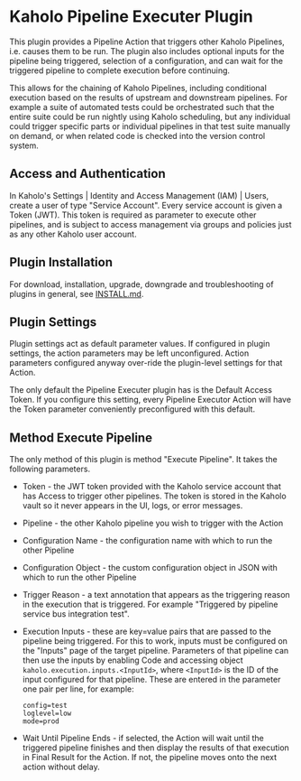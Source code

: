 # Kaholo Pipeline Executer Plugin
This plugin provides a Pipeline Action that triggers other Kaholo Pipelines, i.e. causes them to be run. The plugin also includes optional inputs for the pipeline being triggered, selection of a configuration, and can wait for the triggered pipeline to complete execution before continuing.

This allows for the chaining of Kaholo Pipelines, including conditional execution based on the results of upstream and downstream pipelines. For example a suite of automated tests could be orchestrated such that the entire suite could be run nightly using Kaholo scheduling, but any individual could trigger specific parts or individual pipelines in that test suite manually on demand, or when related code is checked into the version control system.

## Access and Authentication
In Kaholo's Settings | Identity and Access Management (IAM) | Users, create a user of type "Service Account". Every service account is given a Token (JWT). This token is required as parameter to execute other pipelines, and is subject to access management via groups and policies just as any other Kaholo user account.

## Plugin Installation
For download, installation, upgrade, downgrade and troubleshooting of plugins in general, see [INSTALL.md](./INSTALL.md).

## Plugin Settings
Plugin settings act as default parameter values. If configured in plugin settings, the action parameters may be left unconfigured. Action parameters configured anyway over-ride the plugin-level settings for that Action.

The only default the Pipeline Executer plugin has is the Default Access Token. If you configure this setting, every Pipeline Executor Action will have the Token parameter conveniently preconfigured with this default.

## Method Execute Pipeline
The only method of this plugin is method "Execute Pipeline". It takes the following parameters.
* Token - the JWT token provided with the Kaholo service account that has Access to trigger other pipelines. The token is stored in the Kaholo vault so it never appears in the UI, logs, or error messages.
* Pipeline - the other Kaholo pipeline you wish to trigger with the Action
* Configuration Name - the configuration name with which to run the other Pipeline
* Configuration Object - the custom configuration object in JSON with which to run the other Pipeline
* Trigger Reason - a text annotation that appears as the triggering reason in the execution that is triggered. For example "Triggered by pipeline service bus integration test".
* Execution Inputs - these are key=value pairs that are passed to the pipeline being triggered. For this to work, inputs must be configured on the "Inputs" page of the target pipeline. Parameters of that pipeline can then use the inputs by enabling Code and accessing object `kaholo.execution.inputs.<InputId>`, where `<InputId>` is the ID of the input configured for that pipeline. These are entered in the parameter one pair per line, for example:

      config=test
      loglevel=low
      mode=prod

* Wait Until Pipeline Ends - if selected, the Action will wait until the triggered pipeline finishes and then display the results of that execution in Final Result for the Action. If not, the pipeline moves onto the next action without delay.